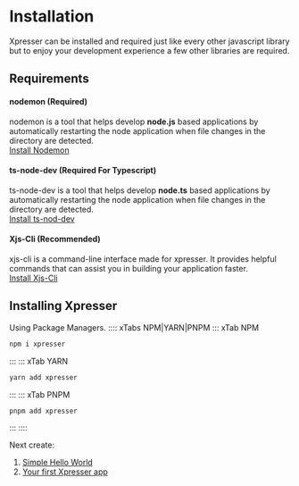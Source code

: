 # Installation
Xpresser can be installed and required just like every other javascript library but to enjoy your development experience a few other libraries are required.
## Requirements

#### nodemon (Required)
nodemon is a tool that helps develop **node.js** based applications by automatically restarting the node application when file changes in the directory are detected. 
<br>[Install Nodemon](https://www.npmjs.com/package/nodemon)

#### ts-node-dev **(Required For Typescript)**
ts-node-dev is a tool that helps develop **node.ts** based applications by automatically restarting the node application when file changes in the directory are detected. 
<br>[Install ts-nod-dev](https://www.npmjs.com/package/ts-node-dev)

#### Xjs-Cli (Recommended)
xjs-cli is a command-line interface made for xpresser. It provides helpful commands that can assist you in building your application faster.
<br>[Install Xjs-Cli](./xjs-cli.md)

## Installing Xpresser
Using Package Managers.
:::: xTabs NPM|YARN|PNPM
::: xTab NPM
```sh
npm i xpresser
```
:::
::: xTab YARN
```sh
yarn add xpresser
```
:::
::: xTab PNPM
```sh
pnpm add xpresser
```
:::
::::

Next create: 


1. [Simple Hello World](./hello-world.md)
2. [Your first Xpresser app](./getting-started.md)
